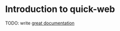 # Introduction to quick-web

TODO: write [great documentation](http://jacobian.org/writing/what-to-write/)
